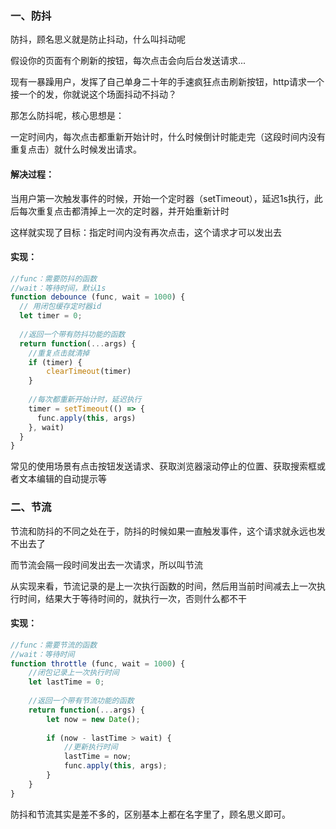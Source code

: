 ### 一、防抖
防抖，顾名思义就是防止抖动，什么叫抖动呢

假设你的页面有个刷新的按钮，每次点击会向后台发送请求...

现有一暴躁用户，发挥了自己单身二十年的手速疯狂点击刷新按钮，http请求一个接一个的发，你就说这个场面抖动不抖动？

那怎么防抖呢，核心思想是：

一定时间内，每次点击都重新开始计时，什么时候倒计时能走完（这段时间内没有重复点击）就什么时候发出请求。

#### 解决过程：

当用户第一次触发事件的时候，开始一个定时器（setTimeout），延迟1s执行，此后每次重复点击都清掉上一次的定时器，并开始重新计时

这样就实现了目标：指定时间内没有再次点击，这个请求才可以发出去

#### 实现：

```js
//func：需要防抖的函数
//wait：等待时间，默认1s
function debounce (func, wait = 1000) {
  // 用闭包缓存定时器id
  let timer = 0;
  
  //返回一个带有防抖功能的函数
  return function(...args) {
    //重复点击就清掉
    if (timer) {
        clearTimeout(timer)
    }
    
    //每次都重新开始计时，延迟执行
    timer = setTimeout(() => {
      func.apply(this, args)
    }, wait)
  }
}
```
常见的使用场景有点击按钮发送请求、获取浏览器滚动停止的位置、获取搜索框或者文本编辑的自动提示等

### 二、节流
节流和防抖的不同之处在于，防抖的时候如果一直触发事件，这个请求就永远也发不出去了

而节流会隔一段时间发出去一次请求，所以叫节流

从实现来看，节流记录的是上一次执行函数的时间，然后用当前时间减去上一次执行时间，结果大于等待时间的，就执行一次，否则什么都不干

#### 实现：

```js
//func：需要节流的函数
//wait：等待时间
function throttle (func, wait = 1000) {
    //闭包记录上一次执行时间
    let lastTime = 0;
    
    //返回一个带有节流功能的函数
    return function(...args) {
        let now = new Date();
        
        if (now - lastTime > wait) {
            //更新执行时间
            lastTime = now;
            func.apply(this, args);
        }
    }
}
```

防抖和节流其实是差不多的，区别基本上都在名字里了，顾名思义即可。